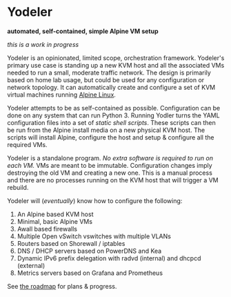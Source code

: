 # Yodeler
**automated, self-contained, simple Alpine VM setup**

_this is a work in progress_

Yodeler is an opinionated, limited scope, orchestration framework. Yodeler's primary use case is standing up a new KVM
host and all the associated VMs needed to run a small, moderate traffic network. The design is primarily based on home
lab usage, but could be used for any configuration or network topology. It can automatically create and configure a
set of KVM virtual machines running [Alpine Linux](https://alpinelinux.org/).

Yodeler attempts to be as self-contained as possible. Configuration can be done on any system that can run Python 3.
Running Yodler turns the YAML configuration files into a set of _static shell scripts_. These scripts can then be run
from the Alpine install media on a new physical KVM host. The scripts will install Alpine, configure the host and
setup & configure all the required VMs.

Yodeler is a standalone program. _No extra software is required to run on each VM._ VMs are meant to be immutable.
Configuration changes imply destroying the old VM and creating a new one. This is a manual process and there are no
processes running on the KVM host that will trigger a VM rebuild.

Yodeler will (_eventually_) know how to configure the following:

1. An Alpine based KVM host
1. Minimal, basic Alpine VMs
1. Awall based firewalls 
1. Multiple Open vSwitch vswitches with multiple VLANs
1. Routers based on Shorewall / iptables
1. DNS / DHCP servers based on PowerDNS and Kea
1. Dynamic IPv6 prefix delegation with radvd (internal) and dhcpcd (external)
1. Metrics servers based on Grafana and Prometheus

See [the roadmap](ROADMAP.md) for plans & progress.